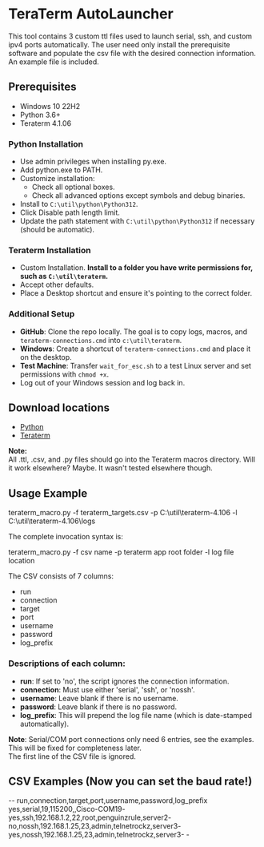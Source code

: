 # TeraTerm AutoLauncher

This tool contains 3 custom ttl files used to launch serial, ssh, and custom ipv4 
ports automatically. The user need only install the prerequisite software and 
populate the csv file with the desired connection information. An example 
file is included.

## Prerequisites
- Windows 10 22H2
- Python 3.6+
- Teraterm 4.1.06

### Python Installation
- Use admin privileges when installing py.exe.
- Add python.exe to PATH.
- Customize installation:
  - Check all optional boxes.
  - Check all advanced options except symbols and debug binaries.
- Install to `C:\util\python\Python312`.
- Click Disable path length limit.
- Update the path statement with `C:\util\python\Python312` if necessary (should be automatic).

### Teraterm Installation
- Custom Installation. **Install to a folder you have write permissions for, such as `C:\util\teraterm`.**
- Accept other defaults.
- Place a Desktop shortcut and ensure it's pointing to the correct folder.

### Additional Setup
- **GitHub**: Clone the repo locally. The goal is to copy logs, macros, and `teraterm-connections.cmd` into `c:\util\teraterm`.
- **Windows**: Create a shortcut of `teraterm-connections.cmd` and place it on the desktop.
- **Test Machine**: Transfer `wait_for_esc.sh` to a test Linux server and set permissions with `chmod +x`.
- Log out of your Windows session and log back in.

## Download locations
- [Python](https://www.python.org/downloads/)
- [Teraterm](https://osdn.net/projects/ttssh2/releases/)

**Note:**  
All .ttl, .csv, and .py files should go into the Teraterm macros directory. Will it work elsewhere? Maybe. It wasn't tested elsewhere though.

## Usage Example

teraterm_macro.py -f teraterm_targets.csv -p C:\util\teraterm-4.106 -l C:\util\teraterm-4.106\logs

The complete invocation syntax is:

teraterm_macro.py -f csv name -p teraterm app root folder -l log file location

The CSV consists of 7 columns:  
- run
- connection
- target
- port
- username
- password
- log_prefix

### Descriptions of each column:
- **run**: If set to 'no', the script ignores the connection information.
- **connection**: Must use either 'serial', 'ssh', or 'nossh'.
- **username**: Leave blank if there is no username.
- **password**: Leave blank if there is no password.
- **log_prefix**: This will prepend the log file name (which is date-stamped automatically).

**Note**: Serial/COM port connections only need 6 entries, see the examples. This will be fixed for completeness later.  
The first line of the CSV file is ignored.

## CSV Examples (Now you can set the baud rate!)

-<csv>-
run,connection,target,port,username,password,log_prefix
yes,serial,19,115200,,Cisco-COM19-
yes,ssh,192.168.1.2,22,root,penguinzrule,server2-
no,nossh,192.168.1.25,23,admin,telnetrockz,server3-
yes,nossh,192.168.1.25,23,admin,telnetrockz,server3-
</csv>-
